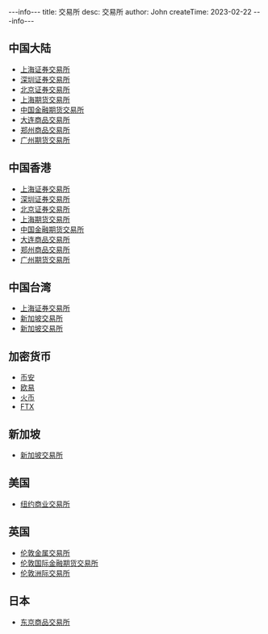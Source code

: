 ---info---
title: 交易所
desc: 交易所
author: John
createTime: 2023-02-22
---info---

## 中国大陆
+ [上海证券交易所](http://www.sse.com.cn/)
+ [深圳证券交易所](http://www.szse.cn/)
+ [北京证券交易所](http://www.bse.cn/)
+ [上海期货交易所](http://www.shfe.com.cn/)
+ [中国金融期货交易所](http://www.cffex.com.cn/)
+ [大连商品交易所](http://www.dce.com.cn/)
+ [郑州商品交易所](http://www.czce.com.cn/)
+ [广州期货交易所](http://www.gfex.com.cn/)

## 中国香港
+ [上海证券交易所](http://www.sse.com.cn/)
+ [深圳证券交易所](http://www.szse.cn/)
+ [北京证券交易所](http://www.bse.cn/)
+ [上海期货交易所](http://www.shfe.com.cn/)
+ [中国金融期货交易所](http://www.cffex.com.cn/)
+ [大连商品交易所](http://www.dce.com.cn/)
+ [郑州商品交易所](http://www.czce.com.cn/)
+ [广州期货交易所](http://www.gfex.com.cn/)

## 中国台湾
+ [上海证券交易所](http://www.sse.com.cn/)
+ [新加坡交易所](http://www.sse.com.cn/)
+ [新加坡交易所](http://www.sse.com.cn/) 

## 加密货币
+ [币安](http://www.binance.com/) 
+ [欧易](http://www.okx.com/) 
+ [火币](http://www.huobi.com/)
+ [FTX](http://www.ftx.com/) 

## 新加坡
+ [新加坡交易所](http://www.sse.com.cn/)

## 美国
+ [纽约商业交易所](http://www.sse.com.cn/)

## 英国
+ [伦敦金属交易所](http://www.sse.com.cn/)
+ [伦敦国际金融期货交易所](http://www.sse.com.cn/)
+ [伦敦洲际交易所](http://www.sse.com.cn/)

## 日本
+ [东京商品交易所](http://www.sse.com.cn/)